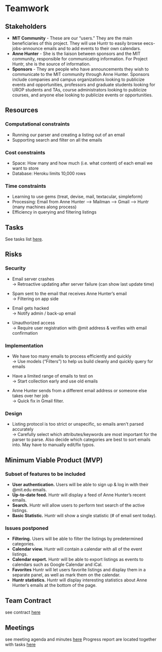 # Teamwork
## Stakeholders

* **MIT Community** - These are our “users.”  They are the main beneficiaries of this project.  They will use Huntr to easily browse eecs-jobs-announce emails and to add events to their own calendars.
* **Anne Hunter** -  She is the liaison between sponsors and the MIT community, responsible for communicating information.  For Project Huntr, she is the source of information.
* **Sponsors** - They are people who have announcements they wish to communicate to the MIT community through Anne Hunter.  Sponsors include companies and campus organizations looking to publicize events and opportunities, professors and graduate students looking for UROP students and TAs, course administrators looking to publicize courses, and anyone else looking to publicize events or opportunities.

## Resources
### Computational constraints

* Running our parser and creating a listing out of an email
* Supporting search and filter on all the emails

### Cost constraints

* Space: How many and how much (i.e. what content) of each email we want to store
* Database: Heroku limits 10,000 rows

### Time constraints

* Learning to use gems (treat, devise, mail, textacular, simpleform)
* Processing: Email from Anne Hunter --> Mailman --> Gmail --> Huntr (many machines along process)
* Efficiency in querying and filtering listings

## Tasks
See tasks list [here](https://docs.google.com/spreadsheet/ccc?key=0AorjNO4_rSvxdEs2cEp4ajlWSVZrdDhEUVRQUHFDa1E).

## Risks
### Security

* Email server crashes  
  → Retroactive updating after server failure (can show last update time)

* Spam sent to the email that receives Anne Hunter’s email  
  → Filtering on app side

* Email gets hacked  
  → Notify admin / back-up email

* Unauthorized access  
  → Require user registration with @mit address & verifies with email confirmation

### Implementation

* We have too many emails to process efficiently and quickly  
  → Use models (“Filters”) to help us build cleanly and quickly query for emails

* Have a limited range of emails to test on  
  → Start collection early and use old emails

* Anne Hunter sends from a different email address or someone else takes over her job  
  → Quick fix in Gmail filter.

### Design

* Listing protocol is too strict or unspecific, so emails aren't parsed accurately  
  → Carefully select which attributes/keywords are most important for the parser to parse. Also decide which categories are best to sort emails into. May have to manually edit/fix typos.

## Minimum Viable Product (MVP)
### Subset of features to be included

* **User authentication.** Users will be able to sign up & log in with their @mit.edu emails.
* **Up-to-date feed.** Huntr will display a feed of Anne Hunter’s recent emails. 
* **Search.** Huntr will allow users to perform text search of the active listings. 
* **Basic Statistic.** Huntr will show a single statistic (# of email sent today).

### Issues postponed
* **Filtering.** Users will be able to filter the listings by predetermined categories.
* **Calendar view.** Huntr will contain a calendar with all of the event listings.
* **Calendar export.** Huntr will be able to export listings as events to calendars such as Google Calendar and iCal.
* **Favorites** Huntr will let users favorite listings and display them in a separate panel, as well as mark them on the calendar.
* **Huntr statistics.** Huntr will display interesting statistics about Anne Hunter’s emails at the bottom of the page.


## Team Contract
see contract [here](https://docs.google.com/document/d/1GRtc1o18b_x63Y_GO6GwKTbj-nyYCq7IRZHIs9lGkWQ/edit?usp=drive_web)

## Meetings
see meeting agenda and minutes [here](https://drive.google.com/?tab=mo&authuser=0#folders/0B4rjNO4_rSvxQThweVNCczB4Vnc)
Progress report are located together with tasks [here](https://docs.google.com/spreadsheet/ccc?key=0AorjNO4_rSvxdEs2cEp4ajlWSVZrdDhEUVRQUHFDa1E&usp=drive_web#gid=0)
